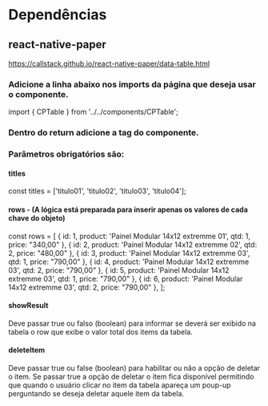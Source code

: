 # Dependências

## react-native-paper
https://callstack.github.io/react-native-paper/data-table.html


### Adicione a linha abaixo nos imports da página que deseja usar o componente.

import { CPTable } from '../../components/CPTable';

### Dentro do return adicione a tag do componente.
<CPTable rows={rows} titles={titles} showResult={true} deleteItem={true} />

### Parâmetros obrigatórios são:

#### titles
const titles = ['titulo01', 'titulo02', 'titulo03', 'titulo04'];

#### rows  - (A lógica está preparada para inserir apenas os valores de cada chave do objeto) 
const rows = [
        { id: 1, product: 'Painel Modular 14x12 extremme 01', qtd: 1, price: "340,00" },
        { id: 2, product: 'Painel Modular 14x12 extremme 02', qtd: 2, price: "480,00" },
        { id: 3, product: 'Painel Modular 14x12 extremme 03', qtd: 1, price: "790,00" },
        { id: 4, product: 'Painel Modular 14x12 extremme 03', qtd: 2, price: "790,00" },
        { id: 5, product: 'Painel Modular 14x12 extremme 03', qtd: 1, price: "790,00" },
        { id: 6, product: 'Painel Modular 14x12 extremme 03', qtd: 2, price: "790,00" },
];


#### showResult
Deve passar true ou falso (boolean) para informar se deverá ser exibido na tabela o row que exibe o valor total dos items da tabela.

#### deleteItem
Deve passar true ou false (boolean) para habilitar ou não a opção de deletar o item. Se passar true a opção de deletar o item fica disponível permitindo que quando o usuário clicar no item da tabela apareça um poup-up perguntando se deseja deletar aquele item da tabela.


